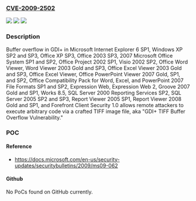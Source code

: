 ### [CVE-2009-2502](https://cve.mitre.org/cgi-bin/cvename.cgi?name=CVE-2009-2502)
![](https://img.shields.io/static/v1?label=Product&message=n%2Fa&color=blue)
![](https://img.shields.io/static/v1?label=Version&message=n%2Fa&color=blue)
![](https://img.shields.io/static/v1?label=Vulnerability&message=n%2Fa&color=brighgreen)

### Description

Buffer overflow in GDI+ in Microsoft Internet Explorer 6 SP1, Windows XP SP2 and SP3, Office XP SP3, Office 2003 SP3, 2007 Microsoft Office System SP1 and SP2, Office Project 2002 SP1, Visio 2002 SP2, Office Word Viewer, Word Viewer 2003 Gold and SP3, Office Excel Viewer 2003 Gold and SP3, Office Excel Viewer, Office PowerPoint Viewer 2007 Gold, SP1, and SP2, Office Compatibility Pack for Word, Excel, and PowerPoint 2007 File Formats SP1 and SP2, Expression Web, Expression Web 2, Groove 2007 Gold and SP1, Works 8.5, SQL Server 2000 Reporting Services SP2, SQL Server 2005 SP2 and SP3, Report Viewer 2005 SP1, Report Viewer 2008 Gold and SP1, and Forefront Client Security 1.0 allows remote attackers to execute arbitrary code via a crafted TIFF image file, aka "GDI+ TIFF Buffer Overflow Vulnerability."

### POC

#### Reference
- https://docs.microsoft.com/en-us/security-updates/securitybulletins/2009/ms09-062

#### Github
No PoCs found on GitHub currently.

